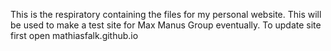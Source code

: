 This is the respiratory containing the files for my personal website. This will be used to make a test site for Max Manus Group eventually.
To update site first open mathiasfalk.github.io
